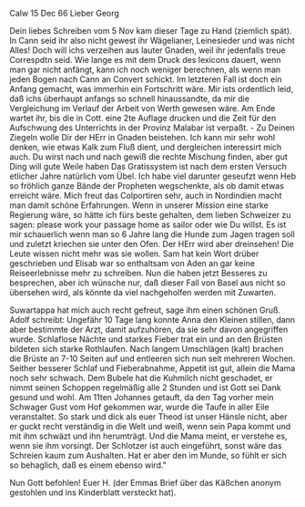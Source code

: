  Calw 15 Dec 66
Lieber Georg

Dein liebes Schreiben vom 5 Nov kam dieser Tage zu Hand (ziemlich spät). In Cann seid ihr also nicht gewest ihr Wägelianer, Leinesieder und was nicht Alles! Doch will ichs verzeihen aus lauter Gnaden, weil ihr jedenfalls treue Correspdtn seid. Wie lange es mit dem Druck des lexicons dauert, wenn man gar nicht anfängt, kann ich noch weniger berechnen, als wenn man jeden Bogen nach Cann an Convert schickt. Im letzteren Fall ist doch ein Anfang gemacht, was immerhin ein Fortschritt wäre. Mir ists ordentlich leid, daß ichs überhaupt anfangs so schnell hinaussandte, da mir die Vergleichung im Verlauf der Arbeit von Werth gewesen wäre. Am Ende wartet ihr, bis die in Cott. eine 2te Auflage drucken und die Zeit für den Aufschwung des Unterrichts in der Provinz Malabar ist verpaßt. - Zu Deinen Ziegeln wolle Dir der HErr in Gnaden beistehen. Ich kann mir sehr wohl denken, wie etwas Kalk zum Fluß dient, und dergleichen interessirt mich auch. Du wirst nach und nach gewiß die rechte Mischung finden, aber gut Ding will gute Weile haben 
Das Gratissystem ist nach dem ersten Versuch etlicher Jahre natürlich vom Übel. Ich habe viel darunter geseufzt wenn Heb so fröhlich ganze Bände der Propheten wegschenkte, als ob damit etwas erreicht wäre. Mich freut das Colportiren sehr, auch in Nordindien macht man damit schöne Erfahrungen. Wenn in unserer Mission eine starke Regierung wäre, so hätte ich fürs beste gehalten, dem lieben Schweizer zu sagen: please work your passage home as sailor oder wie Du willst. Es ist mir schauerlich wenn man so 6 Jahre lang die Hunde zum Jagen tragen soll und zuletzt kriechen sie unter den Ofen. Der HErr wird aber dreinsehen! Die Leute wissen nicht mehr was sie wollen. 
Sam hat kein Wort drüber geschrieben und Elisab war so enthaltsam von Aden an gar keine Reiseerlebnisse mehr zu schreiben. Nun die haben jetzt Besseres zu besprechen, aber ich wünsche nur, daß dieser Fall von Basel aus nicht so übersehen wird, als könnte da viel nachgeholfen werden mit Zuwarten.

Suwartappa hat mich auch recht gefreut, sage ihm einen schönen Gruß. 
Adolf schreibt: Ungefähr 10 Tage lang konnte Anna den Kleinen stillen, dann aber bestimmte der Arzt, damit aufzuhören, da sie sehr davon angegriffen wurde. Schlaflose Nächte und starkes Fieber trat ein und an den Brüsten bildeten sich starke Rothlaufen. Nach langem Umschlägen (kalt) brachen die Brüste an 7-10 Seiten auf und entleeren sich nun seit mehreren Wochen. Seither besserer Schlaf und Fieberabnahme, Appetit ist gut, allein die Mama noch sehr schwach. Dem Bubele hat die Kuhmilch nicht geschadet, er nimmt seinen Schoppen regelmäßig alle 2 Stunden und ist Gott sei Dank gesund und wohl. Am 11ten Johannes getauft, da den Tag vorher mein Schwager Gust vom Hof gekommen war, wurde die Taufe in aller Eile veranstaltet. So stark und dick als euer Theod ist unser Hänsle nicht, aber er guckt recht verständig in die Welt und weiß, wenn sein Papa kommt und mit ihm schwäzt und ihn herumträgt. Und die Mama meint, er verstehe es, wenn sie ihm vorsingt. Der Schlotzer ist auch eingeführt, sonst wäre das Schreien kaum zum Aushalten. Hat er aber den im Munde, so fühlt er sich so behaglich, daß es einem ebenso wird."

Nun Gott befohlen! Euer H. (der Emmas Brief über das Käßchen anonym gestohlen und ins Kinderblatt versteckt hat).
